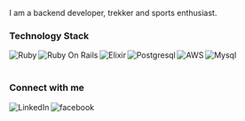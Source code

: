 

I am a backend developer, trekker and sports enthusiast.

### Technology Stack 
 <p>
 <a href="https://www.ruby-lang.org/en/" rel="nofollow"><img align="left" alt="Ruby" src="https://img.shields.io/badge/Ruby-CC342D?style=for-the-badge&logo=ruby&logoColor=white"></a> 
<a href="https://rubyonrails.org/" rel="nofollow"><img align="left" alt="Ruby On Rails" src="https://img.shields.io/badge/Ruby_on_Rails-CC0000?style=for-the-badge&logo=ruby-on-rails&logoColor=white"></a>   
<a href="https://elixir-lang.org/" rel="nofollow"><img align="left" alt="Elixir" src="https://img.shields.io/badge/Elixir-4B275F?style=for-the-badge&logo=elixir&logoColor=white"></a>     
<a href="https://www.postgresql.org/" rel="nofollow"><img align="left" alt="Postgresql" src="https://img.shields.io/badge/PostgreSQL-316192?style=for-the-badge&logo=postgresql&logoColor=white"></a>
<a href="https://aws.amazon.com/" rel="nofollow"><img align="left" alt="AWS" src="https://img.shields.io/badge/Amazon_AWS-232F3E?style=for-the-badge&logo=amazon-aws&logoColor=white"></a>
<a href="https://www.mysql.com/" rel="nofollow"><img align="left" alt="Mysql" src="https://img.shields.io/badge/MySQL-00000F?style=for-the-badge&logo=mysql&logoColor=white"></a>
</p>

<br>
<br>

### Connect with me 
<p>
<a href="https://www.linkedin.com/in/bhavik66/" rel="nofollow"><img align="left" alt="LinkedIn" src="https://camo.githubusercontent.com/a493f6833f99fb3c85788d6d9305e6b7a42b838e5ee5d138fd9a8214a7e77472/68747470733a2f2f696d672e736869656c64732e696f2f62616467652f6c696e6b6564696e2d2532333030373742352e7376673f267374796c653d666f722d7468652d6261646765266c6f676f3d6c696e6b6564696e266c6f676f436f6c6f723d7768697465" data-canonical-src="https://img.shields.io/badge/linkedin-%230077B5.svg?&amp;style=for-the-badge&amp;logo=linkedin&amp;logoColor=white" style="max-width:100%;"></a>

<a href="https://www.facebook.com/bhavik.gupta.94/" rel="nofollow"><img align="left" alt="facebook" src="https://camo.githubusercontent.com/c4c06a397ab9bdae3a07af592524a7fc3b8ddc91c161332951b12ce5f5079959/68747470733a2f2f696d672e736869656c64732e696f2f62616467652f66616365626f6f6b2d2532333138373746322e7376673f267374796c653d666f722d7468652d6261646765266c6f676f3d66616365626f6f6b266c6f676f436f6c6f723d7768697465" data-canonical-src="https://img.shields.io/badge/facebook-%231877F2.svg?&amp;style=for-the-badge&amp;logo=facebook&amp;logoColor=white" style="max-width:100%;"></a>
</p>


<p>
  
</p>  
